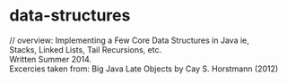 # data-structures<br /> 
// overview: Implementing a Few Core Data Structures in Java ie,<br /> 
Stacks, Linked Lists, Tail Recursions, etc.<br /> 
Written Summer 2014.<br /> 
Excercies taken from: Big Java Late Objects by Cay S. Horstmann (2012)

